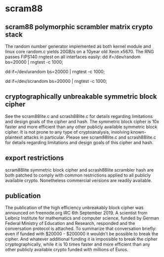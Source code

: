 # scram88

## scram88 polymorphic scrambler matrix crypto stack
The random number generator implemented as both kernel module and linux core random.c
yields 20GB/s on a 10year old Xeon x5670. The RNG passes FIPS140 rngtest on all interfaces easily:
dd if=/dev/random bs=20000 | rngtest -c 1000;

dd if=/dev/urandom bs=20000 | rngtest -c 1000;

dd if=/dev/scrandom bs=20000 | rngtest -c 1000;

## cryptographically unbreakable symmetric block cipher
See the scram88lite.c and scrash88lite.c for details regarding limitations and design goals of the cipher and hash.
The symmetric block cipher is 10x faster and more efficient than any other publicly available symmetric block cipher.
It is not prone to any type of cryptoanalysis, involving known-plaintext attacks in particular.
Please see scram88lite.c and scrash88lite.c for details regarding limitations and design goals of this cipher and hash.

## export restrictions
scram88lite symmetric block cipher and scrash88lite scrambler hash are both patched to comply with common
restrictions applied to all publicly available crypto. Nonetheless commercial versions are readily available.

## publication
The publication of the high efficiency unbreakably block cipher was announced on freenode.org IRC 6th September 2019.
A scientist from Leibniz Institute for mathematics and computer science,
funded by German Federal Ministry of Education and Research, responded and the conversation protocol is attached.
To summarize that conversation briefly: even if funded with $20000 - $200000 it wouldn't be possible to break the cipher.
And whatever additional funding it is impossible to break the cipher cryptographically,
while it is 10 times faster and more efficient than any other publicly available crypto funded with millions of Euros.

